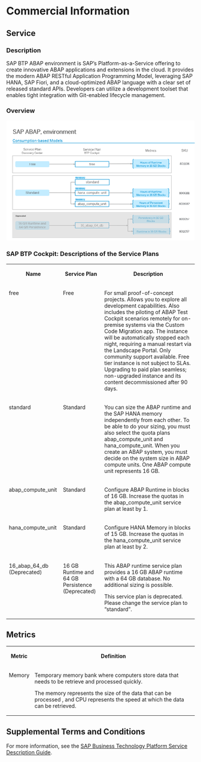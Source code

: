 <!-- loiob7f5a93ce3804963ab7fd547f3c4fdf9 -->

# Commercial Information



<a name="loiob7f5a93ce3804963ab7fd547f3c4fdf9__section_gwp_yyy_5zb"/>

## Service



### Description

SAP BTP ABAP environment is SAP’s Platform-as-a-Service offering to create innovative ABAP applications and extensions in the cloud. It provides the modern ABAP RESTful Application Programming Model, leveraging SAP HANA, SAP Fiori, and a cloud-optimized ABAP language with a clear set of released standard APIs. Developers can utilize a development toolset that enables tight integration with Git-enabled lifecycle management.



### Overview

![](images/Commercial_Information_Page_New_d6eec70.png)



### SAP BTP Cockpit: Descriptions of the Service Plans


<table>
<tr>
<th valign="top">

Name

</th>
<th valign="top">

Service Plan

</th>
<th valign="top">

Description

</th>
</tr>
<tr>
<td valign="top">

free

</td>
<td valign="top">

Free

</td>
<td valign="top">

For small proof-of-concept projects. Allows you to explore all development capabilities. Also includes the piloting of ABAP Test Cockpit scenarios remotely for on-premise systems via the Custom Code Migration app. The instance will be automatically stopped each night, requiring a manual restart via the Landscape Portal. Only community support available. Free tier instance is not subject to SLAs. Upgrading to paid plan seamless; non-upgraded instance and its content decommissioned after 90 days.

</td>
</tr>
<tr>
<td valign="top">

standard

</td>
<td valign="top">

Standard

</td>
<td valign="top">

You can size the ABAP runtime and the SAP HANA memory independently from each other. To be able to do your sizing, you must also select the quota plans abap\_compute\_unit and hana\_compute\_unit. When you create an ABAP system, you must decide on the system size in ABAP compute units. One ABAP compute unit represents 16 GB.

</td>
</tr>
<tr>
<td valign="top">

abap\_compute\_unit

</td>
<td valign="top">

Standard

</td>
<td valign="top">

Configure ABAP Runtime in blocks of 16 GB. Increase the quotas in the abap\_compute\_unit service plan at least by 1.

</td>
</tr>
<tr>
<td valign="top">

hana\_compute\_unit

</td>
<td valign="top">

Standard

</td>
<td valign="top">

Configure HANA Memory in blocks of 15 GB. Increase the quotas in the hana\_compute\_unit service plan at least by 2.

</td>
</tr>
<tr>
<td valign="top">

16\_abap\_64\_db \(Deprecated\)

</td>
<td valign="top">

16 GB Runtime and 64 GB Persistence \(Deprecated\)

</td>
<td valign="top">

This ABAP runtime service plan provides a 16 GB ABAP runtime with a 64 GB database. No additional sizing is possible.

This service plan is deprecated. Please change the service plan to “standard”.

</td>
</tr>
</table>



<a name="loiob7f5a93ce3804963ab7fd547f3c4fdf9__section_x43_x1z_5zb"/>

## Metrics


<table>
<tr>
<th valign="top">

Metric

</th>
<th valign="top">

Definition

</th>
</tr>
<tr>
<td valign="top">

Memory

</td>
<td valign="top">

Temporary memory bank where computers store data that needs to be retrieve and processed quickly.

The memory represents the size of the data that can be processed , and CPU represents the speed at which the data can be retrieved.

</td>
</tr>
</table>



<a name="loiob7f5a93ce3804963ab7fd547f3c4fdf9__section_mjy_gbz_5zb"/>

## Supplemental Terms and Conditions

For more information, see the [SAP Business Technology Platform Service Description Guide](https://www.sap.com/about/trust-center/agreements/cloud/cloud-services.html?sort=latest_desc&tag=language%3Aenglish&pdf-asset=82ce6fed-917e-0010-bca6-c68f7e60039b&page=1).

